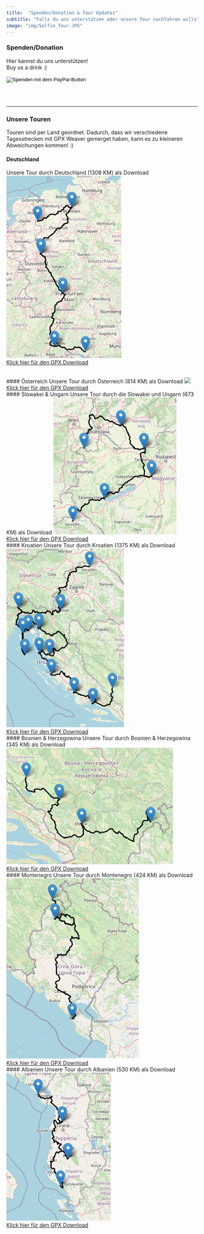 ```yaml
---
title:  "Spenden/Donation & Tour Updates"
subtitle: "Falls du uns unterstützen oder unsere Tour nachfahren willst, dann klicke hier!"
image: "img/Selfie_Tour.JPG"
---
```


### Spenden/Donation
Hier kannst du uns unterstützen!
<br>
Buy us a drink :)

<form action="https://www.paypal.com/donate" method="post" target="_top">
<input type="hidden" name="hosted_button_id" value="2QWTU82APZWXG" />
<input type="image" src="https://www.paypalobjects.com/de_DE/DE/i/btn/btn_donate_LG.gif" border="0" name="submit" title="PayPal - The safer, easier way to pay online!" alt="Spenden mit dem PayPal-Button" />
<img alt="" border="0" src="https://www.paypal.com/de_DE/i/scr/pixel.gif" width="1" height="1" />
</form>

<br><br>
<hr class="double">

### Unsere Touren
Touren sind per Land geordnet. Dadurch, dass wir verschiedene Tagesstrecken mit GPX Weaver gemerget haben, kann es zu kleineren Abweichungen kommen! :)

#### Deutschland
Unsere Tour durch Deutschland (1308 KM) als Download
 <img src="downloads/Etappe1_Deutschland_Tour.png" class="responsive" style="max-width:100%;">
 <br>
<a href="downloads/Etappe1_Deutschland_Tour.gpx" download>Klick hier für den GPX Download</a>

<br>
#### Österreich
Unsere Tour durch Österreich (814 KM) als Download
 <img src="downloads/Etappe2_Österreich_Tour.png" class="responsive" style="max-width:100%;">
 <br>
<a href="downloads/Etappe2_Österreich_Tour.gpx" download>Klick hier für den GPX Download</a>

<br>
#### Slowakei & Ungarn
Unsere Tour durch die Slowakei und Ungarn (673 KM) als Download
 <img src="downloads\Etappe3_SloUngarn_Tour.png" class="responsive" style="max-width:100%;">
 <br>
<a href="downloads\Etappe3_SloUngarn_Tour.gpx" download>Klick hier für den GPX Download</a>

<br>
#### Kroatien
Unsere Tour durch Kroatien (1375 KM) als Download
 <img src="downloads\Etappe4_Cro_Tour.png" class="responsive" style="max-width:100%;">
 <br>
<a href="downloads\Etappe4_Cro_Tour.gpx" download>Klick hier für den GPX Download</a>

<br>
#### Bosnien & Herzegowina
Unsere Tour durch Bosnien & Herzegowina (345 KM) als Download
 <img src="downloads\Etappe5_BiH_Tour.png" class="responsive" style="max-width:100%;">
 <br>
<a href="downloads\Etappe5_BiH_Tour.gpx" download>Klick hier für den GPX Download</a>

<br>
#### Montenegro
Unsere Tour durch Montenegro (424 KM) als Download
 <img src="downloads\Etappe6_MNE_Tour.png" class="responsive" style="max-width:100%;">
 <br>
<a href="downloads\Etappe6_MNE_Tour.gpx" download>Klick hier für den GPX Download</a>

<br>
#### Albanien
Unsere Tour durch Albanien (530 KM) als Download
 <img src="downloads\Etappe7_ALB_Tour.png" class="responsive" style="max-width:100%;">
 <br>
<a href="downloads\Etappe7_ALB_Tour.gpx" download>Klick hier für den GPX Download</a>